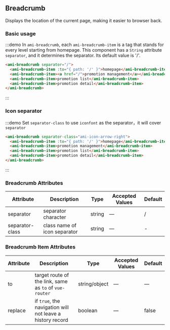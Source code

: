 ## Breadcrumb

Displays the location of the current page, making it easier to browser back.

### Basic usage


:::demo In `ami-breadcrumb`, each `ami-breadcrumb-item` is a tag that stands for every level starting from homepage.
This component has a `String` attribute `separator`, and it determines the separator. Its default value is '/'.

```html
<ami-breadcrumb separator="/">
  <ami-breadcrumb-item :to="{ path: '/' }">homepage</ami-breadcrumb-item>
  <ami-breadcrumb-item><a href="/">promotion management</a></ami-breadcrumb-item>
  <ami-breadcrumb-item>promotion list</ami-breadcrumb-item>
  <ami-breadcrumb-item>promotion detail</ami-breadcrumb-item>
</ami-breadcrumb>
```
:::

### Icon separator

:::demo Set `separator-class` to use `iconfont` as the separator，it will cover `separator`

```html
<ami-breadcrumb separator-class="ami-icon-arrow-right">
  <ami-breadcrumb-item :to="{ path: '/' }">homepage</ami-breadcrumb-item>
  <ami-breadcrumb-item>promotion management</ami-breadcrumb-item>
  <ami-breadcrumb-item>promotion list</ami-breadcrumb-item>
  <ami-breadcrumb-item>promotion detail</ami-breadcrumb-item>
</ami-breadcrumb>
```
:::

### Breadcrumb Attributes
| Attribute      | Description          | Type      | Accepted Values            | Default|
|---------- |-------------- |---------- |--------------------------------  |-------- |
| separator | separator character | string | — | / |
| separator-class | class name of icon separator | string | — | - |

### Breadcrumb Item Attributes
| Attribute      | Description          | Type      | Accepted Values            | Default|
|---------- |-------------- |---------- |--------------------------------  |-------- |
| to | target route of the link, same as `to` of `vue-router` | string/object | — | — |
| replace | if `true`, the navigation will not leave a history record | boolean | — | false |





